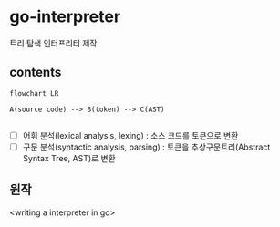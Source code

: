 # go-interpreter

트리 탐색 인터프리터 제작

## contents

```mermaid
flowchart LR

A(source code) --> B(token) --> C(AST)


```

- [ ] 어휘 분석(lexical analysis, lexing) : 소스 코드를 토큰으로 변환
- [ ] 구문 분석(syntactic analysis, parsing) : 토큰을 추상구문트리(Abstract Syntax Tree, AST)로 변환

## 원작

\<writing a interpreter in go\>
